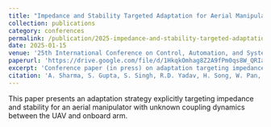 ```yaml
---
title: "Impedance and Stability Targeted Adaptation for Aerial Manipulator with Unknown Coupling Dynamics"
collection: publications
category: conferences
permalink: /publication/2025-impedance-and-stability-targeted-adaptation
date: 2025-01-15
venue: '25th International Conference on Control, Automation, and Systems (ICCAS)'
paperurl: 'https://drive.google.com/file/d/1HkqkOmhag8Z2A9fPm0qs8W_QRIauPzrB/view?usp=drive_link'
excerpt: 'Conference paper (in press) on adaptation targeting impedance and stability for aerial manipulators with unknown coupling dynamics.'
citation: 'A. Sharma, S. Gupta, S. Singh, R.D. Yadav, H. Song, W. Pan, S. Roy, S. Baldi (2025). "Impedance and Stability Targeted Adaptation for Aerial Manipulator with Unknown Coupling Dynamics." In Proceedings of ICCAS 2025.'
---
```


This paper presents an adaptation strategy explicitly targeting impedance and stability for an aerial manipulator with unknown coupling dynamics between the UAV and onboard arm.

